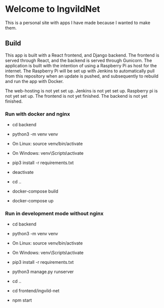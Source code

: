 # Welcome to IngvildNet

This is a personal site with apps I have made because I wanted to make them.

## Build

This app is built with a React frontend, and Django backend.
The frontend is served through React, and the backend is served through Gunicorn.
The application is built with the intention of using a Raspberry Pi as host for the internet.
The Raspberry Pi will be set up with Jenkins to automatically pull from this repository when an update is pushed, and subsequently to rebuild and run the app with Docker.

The web-hosting is not yet set up.
Jenkins is not yet set up.
Raspberry pi is not yet set up.
The frontend is not yet finished.
The backend is not yet finished.

### Run with docker and nginx

- cd backend

- python3 -m venv venv

- On Linux: source venv/bin/activate
- On Windows: venv\Scripts\activate

- pip3 install -r requirements.txt

- deactivate

- cd ..

- docker-compose build

- docker-compose up

### Run in development mode without nginx

- cd backend

- python3 -m venv venv

- On Linux: source venv/bin/activate
- On Windows: venv\Scripts\activate

- pip3 install -r requirements.txt

- python3 manage.py runserver

- cd ..

- cd frontend/ingvild-net

- npm start
